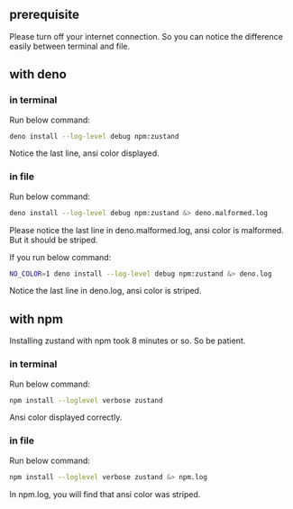 ## prerequisite

Please turn off your internet connection. So you can notice the difference easily between terminal and file.

## with deno

### in terminal

Run below command:
```sh
deno install --log-level debug npm:zustand
```
Notice the last line, ansi color displayed.

### in file

Run below command:
```sh
deno install --log-level debug npm:zustand &> deno.malformed.log
```
Please notice the last line in deno.malformed.log, ansi color is malformed. But it should be striped.

If you run below command:
```sh
NO_COLOR=1 deno install --log-level debug npm:zustand &> deno.log
```
Notice the last line in deno.log, ansi color is striped.

## with npm

Installing zustand with npm took 8 minutes or so. So be patient.

### in terminal

Run below command:
```sh
npm install --loglevel verbose zustand
```
Ansi color displayed correctly.

### in file

Run below command:
```sh
npm install --loglevel verbose zustand &> npm.log
```
In npm.log, you will find that ansi color was striped.
